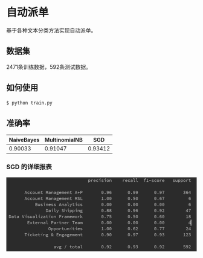 # 自动派单
基于各种文本分类方法实现自动派单。

## 数据集
2471条训练数据，592条测试数据。

## 如何使用

```bash
$ python train.py
```

## 准确率

NaiveBayes|MultinomialNB|SGD|
|---|---|---|
|0.90033|0.91047|0.93412|

### SGD 的详细报表

![image](https://github.com/foamliu/Auto-Triage/raw/master/images/classification_report.jpg)

